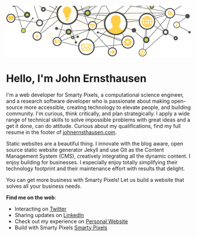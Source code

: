 ![Web developer who is passionate about making open-source more accessible, creating technology to elevate people, and building community.](online-presence.png)

# Hello, I'm John Ernsthausen

I'm a web developer for Smarty Pixels, a computational science engineer, and a research software developer who is passionate about making open-source more accessible, creating technology to elevate people, and building community.
I'm curious, think critically, and plan strategically. I apply a wide range of technical skills to solve impossible problems with great ideas and a get it done, can do attitude. Curious about my qualifications, find my full resume in the footer of [johnernsthausen.com](http://www.johnernsthausen.com).

Static websites are a beautiful thing. I innovate with the blog aware, open source static website generator Jekyll and use Git as the Content Management System (CMS), creatively integrating all the dynamic content. I enjoy building for businesses. I especially enjoy totally simplifying their technology footprint and their maintenance effort with results that delight.

You can get more business with Smarty Pixels! Let us build a website that solves all your business needs.

**Find me on the web**:
- Interacting on [Twitter](https://twitter.com/johnernsthausen)
- Sharing updates on [LinkedIn](https://linkedin.com/in/johnernsthausen)
- Check out my experience on [Personal Website](http://johnernsthausen.com/experiences)
- Build with Smarty Pixels [Smarty Pixels](http://www.smartypixels.com)

